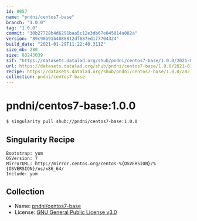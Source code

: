 ```yaml
---
id: 8057
name: "pndni/centos7-base"
branch: "1.0.0"
tag: "1.0.0"
commit: "30b27728b4d6291baa5c12e3db67e045814a082a"
version: "89c90b91b4088812df687ed177704324"
build_date: "2021-01-29T11:22:40.311Z"
size_mb: 280
size: 83243039
sif: "https://datasets.datalad.org/shub/pndni/centos7-base/1.0.0/2021-01-29-30b27728-89c90b91/89c90b91b4088812df687ed177704324.simg"
url: https://datasets.datalad.org/shub/pndni/centos7-base/1.0.0/2021-01-29-30b27728-89c90b91/
recipe: https://datasets.datalad.org/shub/pndni/centos7-base/1.0.0/2021-01-29-30b27728-89c90b91/Singularity
collection: pndni/centos7-base
---
```


# pndni/centos7-base:1.0.0

```bash
$ singularity pull shub://pndni/centos7-base:1.0.0
```

## Singularity Recipe

```singularity
Bootstrap: yum
OSVersion: 7
MirrorURL: http://mirror.centos.org/centos-%{OSVERSION}/%{OSVERSION}/os/x86_64/
Include: yum
```

## Collection

 - Name: [pndni/centos7-base](https://github.com/pndni/centos7-base)
 - License: [GNU General Public License v3.0](https://api.github.com/licenses/gpl-3.0)


